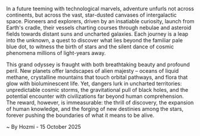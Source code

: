 
In a future teeming with technological marvels, adventure unfurls not across continents, but across the vast, star-dusted canvases of intergalactic space. Pioneers and explorers, driven by an insatiable curiosity, launch from Earth's cradle, their vessels charting courses through nebulae and asteroid fields towards distant suns and uncharted galaxies. Each journey is a leap into the unknown, a quest to discover what lies beyond the familiar pale blue dot, to witness the birth of stars and the silent dance of cosmic phenomena millions of light-years away.

This grand odyssey is fraught with both breathtaking beauty and profound peril. New planets offer landscapes of alien majesty – oceans of liquid methane, crystalline mountains that touch orbital pathways, and flora that glow with bioluminescent life. Yet, dangers lurk in uncharted territories: unpredictable cosmic storms, the gravitational pull of black holes, and the potential encounter with civilizations far beyond human comprehension. The reward, however, is immeasurable: the thrill of discovery, the expansion of human knowledge, and the forging of new destinies among the stars, forever pushing the boundaries of what it means to be alive.

~ By Hozmi - 15 October 2025
